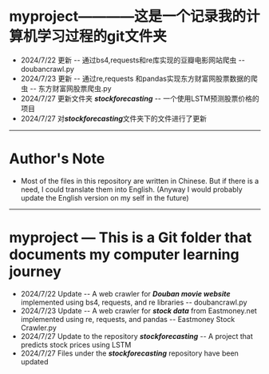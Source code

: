 # myproject————这是一个记录我的计算机学习过程的git文件夹
- 2024/7/22 更新 -- 通过bs4,requests和re库实现的豆瓣电影网站爬虫 -- doubancrawl.py
- 2024/7/23 更新 -- 通过re,requests 和pandas实现东方财富网股票数据的爬虫 -- 东方财富网股票爬虫.py
- 2024/7/27 更新文件夹 ***stockforecasting*** -- 一个使用LSTM预测股票价格的项目
- 2024/7/27 对***stockforecasting***文件夹下的文件进行了更新
---
# Author's Note
- Most of the files in this repository are written in Chinese. But if there is a need, I could translate them into English. (Anyway I would probably update the English version on my self in the future)

---
# myproject — This is a Git folder that documents my computer learning journey
- 2024/7/22 Update -- A web crawler for ***Douban movie website*** implemented using bs4, requests, and re libraries -- doubancrawl.py
- 2024/7/23 Update -- A web crawler for ***stock data*** from Eastmoney.net implemented using re, requests, and pandas -- Eastmoney Stock Crawler.py
- 2024/7/27 Update to the repository ***stockforecasting*** -- A project that predicts stock prices using LSTM
- 2024/7/27 Files under the ***stockforecasting*** repository have been updated
